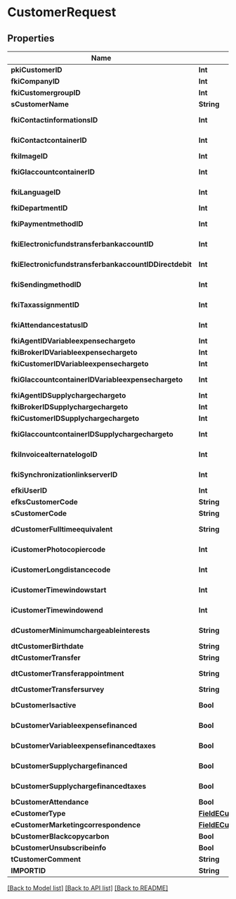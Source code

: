 # CustomerRequest

## Properties
Name | Type | Description | Notes
------------ | ------------- | ------------- | -------------
**pkiCustomerID** | **Int** | The unique ID of the Customer. | [optional] 
**fkiCompanyID** | **Int** | The unique ID of the Company | 
**fkiCustomergroupID** | **Int** | The unique ID of the Customergroup | 
**sCustomerName** | **String** | The name of the Customer | 
**fkiContactinformationsID** | **Int** | The unique ID of the Contactinformations | 
**fkiContactcontainerID** | **Int** | The unique ID of the Contactcontainer | 
**fkiImageID** | **Int** | The unique ID of the Image | 
**fkiGlaccountcontainerID** | **Int** | The unique ID of the Glaccountcontainer | 
**fkiLanguageID** | **Int** | The unique ID of the Language.  Valid values:  |Value|Description| |-|-| |1|French| |2|English| | 
**fkiDepartmentID** | **Int** | The unique ID of the Department | 
**fkiPaymentmethodID** | **Int** | The unique ID of the Paymentmethod | 
**fkiElectronicfundstransferbankaccountID** | **Int** | The unique ID of the Electronicfundstransferbankaccount | 
**fkiElectronicfundstransferbankaccountIDDirectdebit** | **Int** | The unique ID of the Electronicfundstransferbankaccount | 
**fkiSendingmethodID** | **Int** | The unique ID of the Sendingmethod | 
**fkiTaxassignmentID** | **Int** | The unique ID of the Taxassignment.  Valid values:  |Value|Description| |-|-| |1|No tax| |2|GST| |3|HST (ON)| |4|HST (NB)| |5|HST (NS)| |6|HST (NL)| |7|HST (PE)| |8|GST + QST (QC)| |9|GST + QST (QC) Non-Recoverable| |10|GST + PST (BC)| |11|GST + PST (SK)| |12|GST + RST (MB)| |13|GST + PST (BC) Non-Recoverable| |14|GST + PST (SK) Non-Recoverable| |15|GST + RST (MB) Non-Recoverable| | 
**fkiAttendancestatusID** | **Int** | The unique ID of the Attendancestatus | 
**fkiAgentIDVariableexpensechargeto** | **Int** | The unique ID of the Agent. | 
**fkiBrokerIDVariableexpensechargeto** | **Int** | The unique ID of the Broker. | 
**fkiCustomerIDVariableexpensechargeto** | **Int** | The unique ID of the Customer. | 
**fkiGlaccountcontainerIDVariableexpensechargeto** | **Int** | The unique ID of the Glaccountcontainer | 
**fkiAgentIDSupplychargechargeto** | **Int** | The unique ID of the Agent. | 
**fkiBrokerIDSupplychargechargeto** | **Int** | The unique ID of the Broker. | 
**fkiCustomerIDSupplychargechargeto** | **Int** | The unique ID of the Customer. | 
**fkiGlaccountcontainerIDSupplychargechargeto** | **Int** | The unique ID of the Glaccountcontainer | 
**fkiInvoicealternatelogoID** | **Int** | The unique ID of the Invoicealternatelogo | 
**fkiSynchronizationlinkserverID** | **Int** | The unique ID of the Synchronizationlinkserver | 
**efkiUserID** | **Int** | The unique ID of the User | [optional] 
**efksCustomerCode** | **String** | The code of the Customer | [optional] 
**sCustomerCode** | **String** | The code of the Customer | 
**dCustomerFulltimeequivalent** | **String** | The fulltimeequivalent of the Customer | 
**iCustomerPhotocopiercode** | **Int** | The photocopiercode of the Customer | 
**iCustomerLongdistancecode** | **Int** | The longdistancecode of the Customer | 
**iCustomerTimewindowstart** | **Int** | The timewindowstart of the Customer | 
**iCustomerTimewindowend** | **Int** | The timewindowend of the Customer | 
**dCustomerMinimumchargeableinterests** | **String** | The minimumchargeableinterests of the Customer | 
**dtCustomerBirthdate** | **String** | The birthdate of the Customer | 
**dtCustomerTransfer** | **String** | The transfer of the Customer | 
**dtCustomerTransferappointment** | **String** | The transferappointment of the Customer | 
**dtCustomerTransfersurvey** | **String** | The transfersurvey of the Customer | 
**bCustomerIsactive** | **Bool** | Whether the customer is active or not | 
**bCustomerVariableexpensefinanced** | **Bool** | Whether if it&#39;s an variableexpensefinanced | 
**bCustomerVariableexpensefinancedtaxes** | **Bool** | Whether if it&#39;s an variableexpensefinancedtaxes | 
**bCustomerSupplychargefinanced** | **Bool** | Whether if it&#39;s an supplychargefinanced | 
**bCustomerSupplychargefinancedtaxes** | **Bool** | Whether if it&#39;s an supplychargefinancedtaxes | 
**bCustomerAttendance** | **Bool** | Whether if it&#39;s an attendance | 
**eCustomerType** | [**FieldECustomerType**](FieldECustomerType.md) |  | 
**eCustomerMarketingcorrespondence** | [**FieldECustomerMarketingcorrespondence**](FieldECustomerMarketingcorrespondence.md) |  | 
**bCustomerBlackcopycarbon** | **Bool** | Whether if it&#39;s an blackcopycarbon | 
**bCustomerUnsubscribeinfo** | **Bool** | Whether if it&#39;s an unsubscribeinfo | 
**tCustomerComment** | **String** | The comment of the Customer | 
**IMPORTID** | **String** |  | [optional] 

[[Back to Model list]](../README.md#documentation-for-models) [[Back to API list]](../README.md#documentation-for-api-endpoints) [[Back to README]](../README.md)



